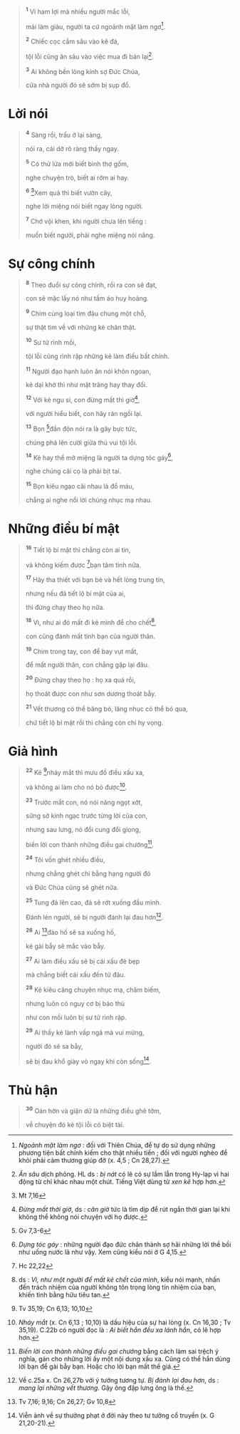 > <sup><b>1</b></sup> Vì ham lợi mà nhiều người mắc lỗi,
>
> mải làm giàu, người ta cứ ngoảnh mặt làm ngơ[^1-3fe2418b-d737-4ddd-8675-ccc77751f980].
>
> <sup><b>2</b></sup> Chiếc cọc cắm sâu vào kẽ đá,
>
> tội lỗi cũng ăn sâu vào việc mua đi bán lại[^2-3fe2418b-d737-4ddd-8675-ccc77751f980].
>
> <sup><b>3</b></sup> Ai không bền lòng kính sợ Đức Chúa,
>
> cửa nhà người đó sẽ sớm bị sụp đổ.

# Lời nói

> <sup><b>4</b></sup> Sàng rồi, trấu ở lại sàng,
>
> nói ra, cái dở rõ ràng thấy ngay.
>
> <sup><b>5</b></sup> Có thử lửa mới biết bình thợ gốm,
>
> nghe chuyện trò, biết ai rởm ai hay.
>
> <sup><b>6</b></sup> [^1@-3fe2418b-d737-4ddd-8675-ccc77751f980]Xem quả thì biết vườn cây,
>
> nghe lời miệng nói biết ngay lòng người.
>
> <sup><b>7</b></sup> Chớ vội khen, khi người chưa lên tiếng :
>
> muốn biết người, phải nghe miệng nói năng.

# Sự công chính

> <sup><b>8</b></sup> Theo đuổi sự công chính, rồi ra con sẽ đạt,
>
> con sẽ mặc lấy nó như tấm áo huy hoàng.
>
> <sup><b>9</b></sup> Chim cùng loại tìm đậu chung một chỗ,
>
> sự thật tìm về với những kẻ chân thật.
>
> <sup><b>10</b></sup> Sư tử rình mồi,
>
> tội lỗi cũng rình rập những kẻ làm điều bất chính.
>
> <sup><b>11</b></sup> Người đạo hạnh luôn ăn nói khôn ngoan,
>
> kẻ dại khờ thì như mặt trăng hay thay đổi.
>
> <sup><b>12</b></sup> Với kẻ ngu si, con đừng mất thì giờ[^3-3fe2418b-d737-4ddd-8675-ccc77751f980],
>
> với người hiểu biết, con hãy rán ngồi lại.
>
> <sup><b>13</b></sup> Bọn [^2@-3fe2418b-d737-4ddd-8675-ccc77751f980]đần độn nói ra là gây bực tức,
>
> chúng phá lên cười giữa thú vui tội lỗi.
>
> <sup><b>14</b></sup> Kẻ hay thề mở miệng là người ta dựng tóc gáy[^4-3fe2418b-d737-4ddd-8675-ccc77751f980],
>
> nghe chúng cãi cọ là phải bịt tai.
>
> <sup><b>15</b></sup> Bọn kiêu ngạo cãi nhau là đổ máu,
>
> chẳng ai nghe nổi lời chúng nhục mạ nhau.

# Những điều bí mật

> <sup><b>16</b></sup> Tiết lộ bí mật thì chẳng còn ai tin,
>
> và không kiếm được [^3@-3fe2418b-d737-4ddd-8675-ccc77751f980]bạn tâm tình nữa.
>
> <sup><b>17</b></sup> Hãy tha thiết với bạn bè và hết lòng trung tín,
>
> nhưng nếu đã tiết lộ bí mật của ai,
>
> thì đừng chạy theo họ nữa.
>
> <sup><b>18</b></sup> Vì, như ai đó mất đi kẻ mình để cho chết[^5-3fe2418b-d737-4ddd-8675-ccc77751f980],
>
> con cũng đánh mất tình bạn của người thân.
>
> <sup><b>19</b></sup> Chim trong tay, con để bay vụt mất,
>
> để mất người thân, con chẳng gặp lại đâu.
>
> <sup><b>20</b></sup> Đừng chạy theo họ : họ xa quá rồi,
>
> họ thoát được con như sơn dương thoát bẫy.
>
> <sup><b>21</b></sup> Vết thương có thể băng bó, lăng nhục có thể bỏ qua,
>
> chứ tiết lộ bí mật rồi thì chẳng còn chi hy vọng.

# Giả hình

> <sup><b>22</b></sup> Kẻ [^4@-3fe2418b-d737-4ddd-8675-ccc77751f980]nháy mắt thì mưu đồ điều xấu xa,
>
> và không ai làm cho nó bỏ được[^6-3fe2418b-d737-4ddd-8675-ccc77751f980].
>
> <sup><b>23</b></sup> Trước mắt con, nó nói năng ngọt xớt,
>
> sững sờ kinh ngạc trước từng lời của con,
>
> nhưng sau lưng, nó đổi cung đổi giọng,
>
> biến lời con thành những điều gai chướng[^7-3fe2418b-d737-4ddd-8675-ccc77751f980].
>
> <sup><b>24</b></sup> Tôi vốn ghét nhiều điều,
>
> nhưng chẳng ghét chi bằng hạng người đó
>
> và Đức Chúa cũng sẽ ghét nữa.
>
> <sup><b>25</b></sup> Tung đá lên cao, đá sẽ rớt xuống đầu mình.
>
> Đánh lén người, sẽ bị người đánh lại đau hơn[^8-3fe2418b-d737-4ddd-8675-ccc77751f980].
>
> <sup><b>26</b></sup> Ai [^5@-3fe2418b-d737-4ddd-8675-ccc77751f980]đào hố sẽ sa xuống hố,
>
> kẻ gài bẫy sẽ mắc vào bẫy.
>
> <sup><b>27</b></sup> Ai làm điều xấu sẽ bị cái xấu đè bẹp
>
> mà chẳng biết cái xấu đến từ đâu.
>
> <sup><b>28</b></sup> Kẻ kiêu căng chuyên nhục mạ, châm biếm,
>
> nhưng luôn có nguy cơ bị báo thù
>
> như con mồi luôn bị sư tử rình rập.
>
> <sup><b>29</b></sup> Ai thấy kẻ lành vấp ngã mà vui mừng,
>
> người đó sẽ sa bẫy,
>
> sẽ bị đau khổ giày vò ngay khi còn sống[^9-3fe2418b-d737-4ddd-8675-ccc77751f980].

# Thù hận

> <sup><b>30</b></sup> Oán hờn và giận dữ là những điều ghê tởm,
>
> về chuyện đó kẻ tội lỗi có biệt tài.

[^1-3fe2418b-d737-4ddd-8675-ccc77751f980]: *Ngoảnh mặt làm ngơ* : đối với Thiên Chúa, để tự do sử dụng những phương tiện bất chính kiếm cho thật nhiều tiền ; đối với người nghèo để khỏi phải cảm thương giúp đỡ (x. 4,5 ; Cn 28,27).
[^2-3fe2418b-d737-4ddd-8675-ccc77751f980]: *Ăn sâu* dịch phỏng. HL ds : *bị nát* có lẽ có sự lầm lẫn trong Hy-lạp vì hai động từ chỉ khác nhau một chút. Tiếng Việt dùng từ *xen kẽ* hợp hơn.
[^3-3fe2418b-d737-4ddd-8675-ccc77751f980]: *Đừng mất thời giờ*, ds : *căn giờ* tức là tìm dịp để rút ngắn thời gian lại khi không thể không nói chuyện với họ được.
[^4-3fe2418b-d737-4ddd-8675-ccc77751f980]: *Dựng tóc gáy* : những người đạo đức chân thành sợ hãi những lời thề bồi như uống nước lã như vậy. Xem cũng kiểu nói ở G 4,15.
[^5-3fe2418b-d737-4ddd-8675-ccc77751f980]: ds : *Vì, như một người để mất kẻ chết của mình*, kiểu nói mạnh, nhấn đến trách nhiệm của người không tôn trọng lòng tín nhiệm của bạn, khiến tình bằng hữu tiêu tan.
[^6-3fe2418b-d737-4ddd-8675-ccc77751f980]: *Nháy mắt* (x. Cn 6,13 ; 10,10) là dấu hiệu của sự hai lòng (x. Cn 16,30 ; Tv 35,19). C.22b có người đọc là : *Ai biết hắn đều xa lánh hắn*, có lẽ hợp hơn.
[^7-3fe2418b-d737-4ddd-8675-ccc77751f980]: *Biến lời con thành những điều gai chướng* bằng cách làm sai trệch ý nghĩa, gán cho những lời ấy một nội dung xấu xa. Cũng có thể hắn dùng lời bạn để gài bẫy bạn. Hoặc cho lời bạn mất thế giá.
[^8-3fe2418b-d737-4ddd-8675-ccc77751f980]: Về c.25a x. Cn 26,27b với ý tưởng tương tự. *Bị đánh lại đau hơn*, ds : *mang lại những vết thương*. Gậy ông đập lưng ông là thế.
[^9-3fe2418b-d737-4ddd-8675-ccc77751f980]: Viễn ảnh về sự thưởng phạt ở đời này theo tư tưởng cổ truyền (x. G 21,20-21).
[^1@-3fe2418b-d737-4ddd-8675-ccc77751f980]: Mt 7,16
[^2@-3fe2418b-d737-4ddd-8675-ccc77751f980]: Gv 7,3-6
[^3@-3fe2418b-d737-4ddd-8675-ccc77751f980]: Hc 22,22
[^4@-3fe2418b-d737-4ddd-8675-ccc77751f980]: Tv 35,19; Cn 6,13; 10,10
[^5@-3fe2418b-d737-4ddd-8675-ccc77751f980]: Tv 7,16; 9,16; Cn 26,27; Gv 10,8
